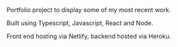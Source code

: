 Portfolio project to display some of my most recent work.

Built using Typescript, Javascript, React and Node.

Front end hosting via Netlify, backend hosted via Heroku.
